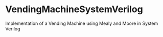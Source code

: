 # VendingMachineSystemVerilog
Implementation of a Vending Machine using Mealy and Moore in System Verilog
